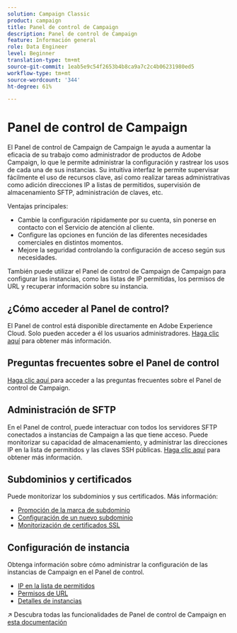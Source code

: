 ```yaml
---
solution: Campaign Classic
product: campaign
title: Panel de control de Campaign
description: Panel de control de Campaign
feature: Información general
role: Data Engineer
level: Beginner
translation-type: tm+mt
source-git-commit: 1eab5e9c54f2653b4b8ca9a7c2c4b06231980ed5
workflow-type: tm+mt
source-wordcount: '344'
ht-degree: 61%

---
```


# Panel de control de Campaign

El Panel de control de Campaign de Campaign le ayuda a aumentar la eficacia de su trabajo como administrador de productos de Adobe Campaign, lo que le permite administrar la configuración y rastrear los usos de cada una de sus instancias. Su intuitiva interfaz le permite supervisar fácilmente el uso de recursos clave, así como realizar tareas administrativas como adición direcciones IP a listas de permitidos, supervisión de almacenamiento SFTP, administración de claves, etc.

Ventajas principales:

* Cambie la configuración rápidamente por su cuenta, sin ponerse en contacto con el Servicio de atención al cliente.
* Configure las opciones en función de las diferentes necesidades comerciales en distintos momentos.
* Mejore la seguridad controlando la configuración de acceso según sus necesidades.

También puede utilizar el Panel de control de Campaign de Campaign para configurar las instancias, como las listas de IP permitidas, los permisos de URL y recuperar información sobre su instancia.

## ¿Cómo acceder al Panel de control?

El Panel de control está disponible directamente en Adobe Experience Cloud. Solo pueden acceder a él los usuarios administradores. [Haga clic aquí](https://docs.adobe.com/content/hecontrol-panel/using/discover-control-panel/accessing-control-panel.html) para obtener más información.

## Preguntas frecuentes sobre el Panel de control

[Haga clic aquí ](https://docs.adobe.com/content/hecontrol-panel/using/faq.html) para acceder a las preguntas frecuentes sobre el Panel de control de Campaign.

## Administración de SFTP

En el Panel de control, puede interactuar con todos los servidores SFTP conectados a instancias de Campaign a las que tiene acceso. Puede monitorizar su capacidad de almacenamiento, y administrar las direcciones IP en la lista de permitidos y las claves SSH públicas. [Haga clic aquí](https://docs.adobe.com/content/hecontrol-panel/using/sftp-management/about-sftp-management.html) para obtener más información.

## Subdominios y certificados

Puede monitorizar los subdominios y sus certificados. Más información:
* [Promoción de la marca de subdominio](https://docs.adobe.com/content/hecontrol-panel/using/subdomains-and-certificates/subdomains-branding.html)
* [Configuración de un nuevo subdominio](https://docs.adobe.com/content/hecontrol-panel/using/subdomains-and-certificates/setting-up-new-subdomain.html)
* [Monitorización de certificados SSL](https://docs.adobe.com/content/hecontrol-panel/using/subdomains-and-certificates/renewing-subdomain-certificate.html)

## Configuración de instancia

Obtenga información sobre cómo administrar la configuración de las instancias de Campaign en el Panel de control.
* [IP en la lista de permitidos](https://docs.adobe.com/content/hecontrol-panel/using/instances-settings/ip-whitelisting-instance-access.html)
* [Permisos de URL](https://docs.adobe.com/content/hecontrol-panel/using/instances-settings/url-permissions.html)
* [Detalles de instancias](https://docs.adobe.com/content/hecontrol-panel/using/instances-settings/instance-details.html)

:arrow_upper_right: Descubra todas las funcionalidades de Panel de control de Campaign en [esta documentación](https://experienceleague.adobe.com/docs/control-panel/using/control-panel-home.html?lang=es)
